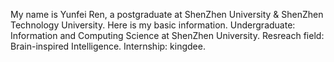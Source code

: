 My name is Yunfei Ren, a postgraduate at ShenZhen University & ShenZhen Technology University. 
Here is my basic information.
Undergraduate: Information and Computing Science at ShenZhen University.
Resreach field: Brain-inspired Intelligence.
Internship: kingdee.
